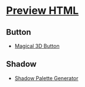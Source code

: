 # [Preview HTML](https://mybash9x.github.io/html-examples/)

## Button
- [Magical 3D Button](./button/button-3d.html)


## Shadow
- [Shadow Palette Generator](https://www.joshwcomeau.com/shadow-palette)
